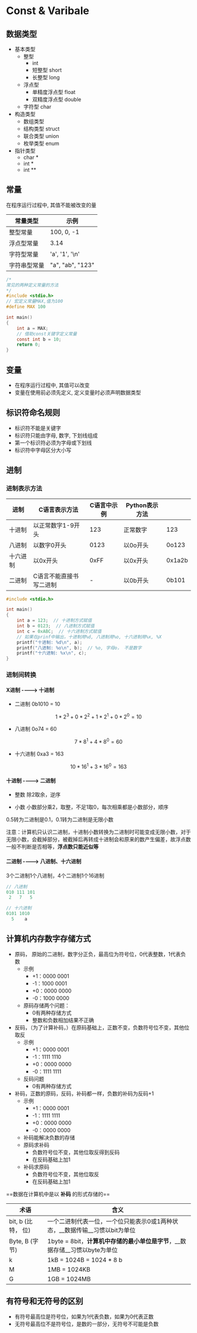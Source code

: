# Const & Varibale

## 数据类型

- 基本类型
  - 整型
    - int
    - 短整型 short
    - 长整型 long
  - 浮点型 
    - 单精度浮点型 float
    - 双精度浮点型 double
  - 字符型 char
- 构造类型
  - 数组类型
  - 结构类型 struct
  - 联合类型 union
  - 枚举类型 enum
- 指针类型
  - char *
  - int *
  - int **



## 常量

在程序运行过程中, 其值不能被改变的量

常量类型|示例
-|-
整型常量|100, 0, -1
浮点型常量|3.14
字符型常量|'a', '1', '\n'
字符串型常量|"a", "ab", "123"

```c
/* 
常见的两种定义常量的方法
*/
#include <stdio.h>
// 宏定义常量MAX,值为100
#define MAX 100

int main()
{
    int a = MAX;
    // 借助const关键字定义常量
    const int b = 10;
    return 0;
}
```



## 变量

- 在程序运行过程中, 其值可以改变
- 变量在使用前必须先定义, 定义变量时必须声明数据类型



## 标识符命名规则

- 标识符不能是关键字
- 标识符只能由字母, 数字, 下划线组成
- 第一个标识符必须为字母或下划线
- 标识符中字母区分大小写



## 进制

### 进制表示方法

| 进制     | C语言表示方法           | C语言中示例 | Python表示方法 |        |
| -------- | ----------------------- | ----------- | -------------- | ------ |
| 十进制   | 以正常数字1-9开头       | 123         | 正常数字       | 123    |
| 八进制   | 以数字0开头             | 0123        | 以0o开头       | 0o123  |
| 十六进制 | 以0x开头                | 0xFF        | 以0x开头       | 0x1a2b |
| 二进制   | C语言不能直接书写二进制 | -           | 以0b开头       | 0b101  |

```c
#include <stdio.h>

int main()
{
    int a = 123;  // 十进制方式赋值
    int b = 0123;  // 八进制方式赋值
    int c = 0xABC;  // 十六进制方式赋值
    // 如果在prinf中输出，十进制用%d, 八进制用%o, 十六进制用%x, %X
    printf("十进制: %d\n", a);
    printf("八进制: %o\n", b);  // %o, 字母o， 不是数字
    printf("十六进制: %x\n", c);
}
```



### 进制间转换

#### X进制 ----> 十进制

- 二进制 0b1010 = 10

$$
1 * 2^3 + 0 * 2^2 + 1 * 2^1 + 0 * 2^0 = 10
$$

- 八进制 0o74 = 60

$$
7 * 8^1 + 4 * 8^0 = 60
$$

- 十六进制 0xa3 = 163

$$
10 * 16^1 + 3 * 16^0 = 163
$$



#### 十进制 ----> 二进制

- 整数 除2取余，逆序


- 小数 小数部分乘2，取整，不足1取0，每次相乘都是小数部分，顺序

0.5转为二进制是0.1，0.1转为二进制是无限小数

注意：计算机只认识二进制，十进制小数转换为二进制时可能变成无限小数，对于无限小数，会截掉部分，被截掉后再转成十进制会和原来的数产生偏差，故浮点数一般不判断是否相等，__浮点数只能近似等__



#### 二进制 ----> 八进制、十六进制

3个二进制1个八进制，4个二进制1个16进制

```C
// 八进制
010 111 101
 2   7   5

// 十六进制
0101 1010
  5    a
```



## 计算机内存数字存储方式

- 原码， 原始的二进制，数字分正负，最高位为符号位，0代表整数，1代表负数
  - 示例
    - +1：0000 0001
    - -1：1000 0001
    - +0：0000 0000
    - -0：1000 0000
  - 原码存储两个问题：
    - 0有两种存储方式
    - 整数和负数相加结果不正确
- 反码，（为了计算补码，）在原码基础上，正数不变，负数符号位不变，其他位取反
  - 示例
    - +1：0000 0001
    - -1：1111 1110
    - +0：0000 0000
    - -0：1111 1111
  - 反码问题
    - 0有两种存储方式
- 补码，正数的原码，反码，补码都一样，负数的补码为反码+1
  - 示例
    - +1：0000 0001
    - -1：1111 1111
    - +0：0000 0000
    - -0：0000 0000
  - 补码能解决负数的存储
  - 原码求补码
    - 负数符号位不变，其他位取反得到反码
    - 在反码基础上加1
  - 补码求原码
    - 负数符号位不变，其他位取反
    - 在反码基础上加1



==数据在计算机中是以 __补码__ 的形式存储的==

| 术语               | 含义                                                         |
| ------------------ | ------------------------------------------------------------ |
| bit, b (比特， 位) | 一个二进制代表一位，一个位只能表示0或1两种状态，__数据传输__习惯以bit为单位 |
| Byte, B (字节)     | 1byte = 8bit，__计算机中存储的最小单位是字节__，__数据存储__习惯以byte为单位 |
| k                  | 1kB = 1024B = 1024 * 8 b                                     |
| M                  | 1MB = 1024KB                                                 |
| G                  | 1GB = 1024MB                                                 |



## 有符号和无符号的区别

- 有符号最高位是符号位，如果为1代表负数，如果为0代表正数
- 无符号最高位不是符号位，是数的一部分，无符号不可能是负数